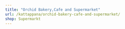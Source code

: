 ```yaml
---
title: "Orchid Bakery,Cafe and Supermarket"
url: /kattappana/orchid-bakery-cafe-and-supermarket/
shop: Supermarkt
---
```

